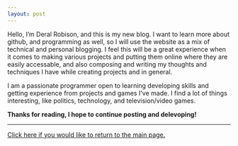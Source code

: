 ```yaml
---
layout: post
---
```


Hello, I’m Deral Robison, and this is my new blog. I want to learn more about github, and programming as well, so I will use the website as a mix of technical and personal blogging. I feel this will be a great experience when it comes to making various projects and putting them online where they are easily accessable, and also composing and writing my thoughts and techniques I have while creating projects and in general.

I am a passionate programmer open to learning developing skills and getting experience from projects and games I've made. I find a lot of things interesting, like politics, technology, and television/video games.

**Thanks for reading, I hope to continue posting and delevoping!**

* * *
[Click here if you would like to return to the main page.](index.md)
